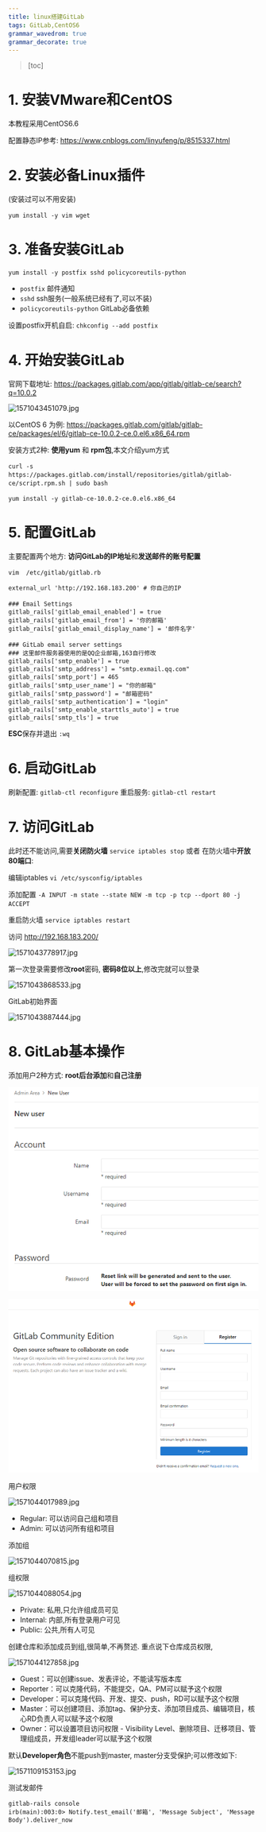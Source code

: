 ```yaml
---
title: linux搭建GitLab
tags: GitLab,CentOS6
grammar_wavedrom: true
grammar_decorate: true
---
```


> [toc]

# 1. 安装VMware和CentOS
本教程采用CentOS6.6

配置静态IP参考: https://www.cnblogs.com/linyufeng/p/8515337.html

# 2. 安装必备Linux插件
(安装过可以不用安装)

`yum install -y vim wget`

# 3. 准备安装GitLab

`yum install -y postfix sshd policycoreutils-python`

- `postfix` 邮件通知
- `sshd` ssh服务(一般系统已经有了,可以不装)
- `policycoreutils-python` GitLab必备依赖

设置postfix开机自启: `chkconfig --add postfix`


# 4. 开始安装GitLab

官网下载地址: https://packages.gitlab.com/app/gitlab/gitlab-ce/search?q=10.0.2

![][1]

以CentOS 6 为例: https://packages.gitlab.com/gitlab/gitlab-ce/packages/el/6/gitlab-ce-10.0.2-ce.0.el6.x86_64.rpm

安装方式2种: **使用yum** 和 **rpm包**,本文介绍yum方式

`curl -s https://packages.gitlab.com/install/repositories/gitlab/gitlab-ce/script.rpm.sh | sudo bash`

`yum install -y gitlab-ce-10.0.2-ce.0.el6.x86_64`


# 5. 配置GitLab

主要配置两个地方: **访问GitLab的IP地址**和**发送邮件的账号配置**

`vim  /etc/gitlab/gitlab.rb`


``` 
external_url 'http://192.168.183.200' # 你自己的IP

### Email Settings
gitlab_rails['gitlab_email_enabled'] = true
gitlab_rails['gitlab_email_from'] = '你的邮箱'
gitlab_rails['gitlab_email_display_name'] = '邮件名字'

### GitLab email server settings
### 这里邮件服务器使用的是QQ企业邮箱,163自行修改
gitlab_rails['smtp_enable'] = true
gitlab_rails['smtp_address'] = "smtp.exmail.qq.com"
gitlab_rails['smtp_port'] = 465
gitlab_rails['smtp_user_name'] = "你的邮箱"
gitlab_rails['smtp_password'] = "邮箱密码"
gitlab_rails['smtp_authentication'] = "login"
gitlab_rails['smtp_enable_starttls_auto'] = true
gitlab_rails['smtp_tls'] = true
```

**ESC**保存并退出 `:wq`

# 6. 启动GitLab

刷新配置: `gitlab-ctl reconfigure`
重启服务: `gitlab-ctl restart`


# 7. 访问GitLab

此时还不能访问,需要**关闭防火墙** `service iptables stop` 或者 在防火墙中**开放80端口**:

编辑iptables 
`vi /etc/sysconfig/iptables`

添加配置
`-A INPUT -m state --state NEW -m tcp -p tcp --dport 80 -j ACCEPT`

重启防火墙 
`service iptables restart`

访问 http://192.168.183.200/

![][2]

第一次登录需要修改**root**密码, **密码8位以上**,修改完就可以登录

![][3]

GitLab初始界面

![][4]

# 8. GitLab基本操作

添加用户2种方式: **root后台添加**和**自己注册**

![方式1][5]

![方式2][6]

用户权限

![][7]
- Regular: 可以访问自己组和项目
- Admin: 可以访问所有组和项目

添加组

![][8]

组权限

![][9]

- Private: 私用,只允许组成员可见
- Internal: 内部,所有登录用户可见
- Public: 公共,所有人可见

创建仓库和添加成员到组,很简单,不再赘述. 重点说下仓库成员权限,

![][10]

- Guest：可以创建issue、发表评论，不能读写版本库
- Reporter：可以克隆代码，不能提交，QA、PM可以赋予这个权限
- Developer：可以克隆代码、开发、提交、push，RD可以赋予这个权限
- Master：可以创建项目、添加tag、保护分支、添加项目成员、编辑项目，核心RD负责人可以赋予这个权限
- Owner：可以设置项目访问权限 - Visibility Level、删除项目、迁移项目、管理组成员，开发组leader可以赋予这个权限

默认**Developer角色**不能push到master, master分支受保护;可以修改如下:

![][11]

测试发邮件

``` 
gitlab-rails console
irb(main):003:0> Notify.test_email('邮箱', 'Message Subject', 'Message Body').deliver_now
```


  [1]: ./images/1571043451079.jpg "1571043451079.jpg"
  [2]: ./images/1571043778917.jpg "1571043778917.jpg"
  [3]: ./images/1571043868533.jpg "1571043868533.jpg"
  [4]: ./images/1571043887444.jpg "1571043887444.jpg"
  [5]: ./images/1571043934899.jpg "1571043934899.jpg"
  [6]: ./images/1571043956534.jpg "1571043956534.jpg"
  [7]: ./images/1571044017989.jpg "1571044017989.jpg"
  [8]: ./images/1571044070815.jpg "1571044070815.jpg"
  [9]: ./images/1571044088054.jpg "1571044088054.jpg"
  [10]: ./images/1571044127858.jpg "1571044127858.jpg"
  [11]: ./images/1571109153153.jpg "1571109153153.jpg"